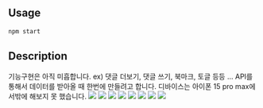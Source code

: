 ## Usage

```bash
npm start
```

## Description
기능구현은 아직 미흡합니다. ex) 댓글 더보기, 댓글 쓰기, 북마크, 토글 등등 ... API를 통해서 데이터를 받아올 때 한번에 만들려고 합니다. 디바이스는 아이폰 15 pro max에서밖에 해보지 못 했습니다.
![](/assets/screenshots/Intro.png)
![](/assets/screenshots/Login.png)
![](/assets/screenshots/Posts.png)
![](/assets/screenshots/Search.png)
![](/assets/screenshots/Relations.png)
![](/assets/screenshots/Settings.png)
![](/assets/screenshots/Write.png)
![](/assets/screenshots/Write2.png)